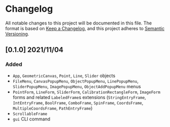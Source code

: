 # Changelog

All notable changes to this project will be documented in this file.
The format is based on [Keep a Changelog](https://keepachangelog.com/en/1.0.0/),
and this project adheres to [Semantic Versioning](https://semver.org/).


## [0.1.0] 2021/11/04

### Added
* `App`, `GeometricCanvas`, `Point`, `Line`, `Slider` objects
* `FileMenu`, `CanvasPopupMenu`, `ObjectPopupMenu`, `LinePopupMenu`, `SliderPopupMenu`, `ImagePopupMenu`, `ObjectAddPopupMenu` menus
* `PointForm`, `LineForm`, `SliderForm`, `CalibrationRectangleForm`, `ImageForm` forms and related `LabeledFrame`s extensions (`StringEntryFrame`, `IntEntryFrame`, `BoolFrame`, `ComboFrame`, `SpinFrame`, `CoordsFrame`, `MultipleCoordsFrame`, `PathEntryFrame`)
* `ScrollableFrame`
* `gui` CLI command
